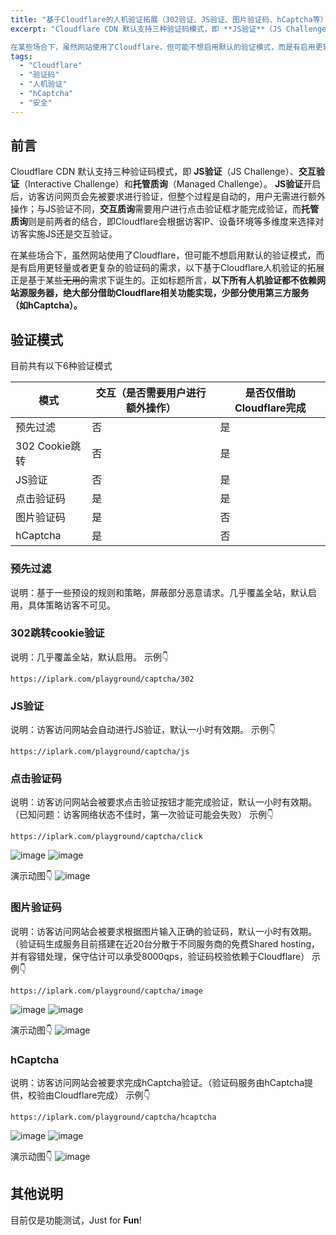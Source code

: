 ```yaml
---
title: "基于Cloudflare的人机验证拓展（302验证、JS验证、图片验证码、hCaptcha等）"
excerpt: "Cloudflare CDN 默认支持三种验证码模式，即 ​**JS验证**​（JS Challenge）、​**交互验证**​（Interactive Challenge）和 ​**托管质询**​（Managed Challenge）。 **JS验证**开启后，访客访问网页会先被要求进行验证，但整个过程是自动的，用户无需进行额外操作；与JS验证不同，**交互质询**需要用户进行点击验证框才能完成验证，而**托管质询**则是前两者的结合，即Cloudflare会根据访客IP、设备环境等多维度来选择对访客实施JS还是交互验证。

在某些场合下，虽然网站使用了Cloudflare，但可能不想启用默认的验证模式，而是有启用更轻量或者更复杂的验证码的需求，以下基于Cloudflare人机验证的拓展正是基于某些~~无用的~~需求下诞生的。正如标题所言，**以下所有人机验证都不依赖网站源服务器，绝大部分借助Cloudflare相关功能实现，少部分使用第三方服务（如hCaptcha）。**"
tags:
  - "Cloudflare"
  - "验证码"
  - "人机验证"
  - "hCaptcha"
  - "安全"
---
```


## 前言

Cloudflare CDN 默认支持三种验证码模式，即 ​**JS验证**​（JS Challenge）、​**交互验证**​（Interactive Challenge）和 ​**托管质询**​（Managed Challenge）。 **JS验证**开启后，访客访问网页会先被要求进行验证，但整个过程是自动的，用户无需进行额外操作；与JS验证不同，**交互质询**需要用户进行点击验证框才能完成验证，而**托管质询**则是前两者的结合，即Cloudflare会根据访客IP、设备环境等多维度来选择对访客实施JS还是交互验证。

在某些场合下，虽然网站使用了Cloudflare，但可能不想启用默认的验证模式，而是有启用更轻量或者更复杂的验证码的需求，以下基于Cloudflare人机验证的拓展正是基于某些~~无用的~~需求下诞生的。正如标题所言，**以下所有人机验证都不依赖网站源服务器，绝大部分借助Cloudflare相关功能实现，少部分使用第三方服务（如hCaptcha）。**

## 验证模式

目前共有以下6种验证模式

| 模式           | 交互（是否需要用户进行额外操作） | 是否仅借助Cloudflare完成 |
| ---------------- | ---------------------------------- | -------------------------- |
| 预先过滤       | 否                               | 是                       |
| 302 Cookie跳转 | 否                               | 是                       |
| JS验证         | 否                               | 是                       |
| 点击验证码     | 是                               | 是                       |
| 图片验证码     | 是                               | 否                       |
| hCaptcha       | 是                               | 否                       |

### 预先过滤

说明：基于一些预设的规则和策略，屏蔽部分恶意请求。几乎覆盖全站，默认启用，具体策略访客不可见。

### 302跳转cookie验证

说明：几乎覆盖全站，默认启用。
示例👇

```
https://iplark.com/playground/captcha/302
```

### JS验证

说明：访客访问网站会自动进行JS验证，默认一小时有效期。
示例👇

```
https://iplark.com/playground/captcha/js
```

### 点击验证码

说明：访客访问网站会被要求点击验证按钮才能完成验证，默认一小时有效期。（已知问题：访客网络状态不佳时，第一次验证可能会失败）
示例👇

```
https://iplark.com/playground/captcha/click
```

![image](https://cdn.canjie.org/3a533fd02aa39867abbdb74f1867ae94.png)
![image](https://cdn.canjie.org/8147bdbc33bfa2c26de31b27b1a92fb1.png)

演示动图👇
![image](https://sway.cloud.microsoft/s/qhz6U4GxJMQgJsJe/images/t6gve8HRUyGECA)

### 图片验证码

说明：访客访问网站会被要求根据图片输入正确的验证码，默认一小时有效期。（验证码生成服务目前搭建在近20台分散于不同服务商的免费Shared hosting，并有容错处理，保守估计可以承受8000qps，验证码校验依赖于Cloudflare）
示例👇

```
https://iplark.com/playground/captcha/image
```

![image](https://cdn.canjie.org/5ea8f8137e71b7985bd62b781af7f5f9.png)
![image](https://cdn.canjie.org/34032816b3c95a7c53ed505398141c59.png)

演示动图👇
![image](https://sway.cloud.microsoft/s/qhz6U4GxJMQgJsJe/images/08yyP28EA1goui)

### hCaptcha

说明：访客访问网站会被要求完成hCaptcha验证。（验证码服务由hCaptcha提供，校验由Cloudflare完成）
示例👇

```
https://iplark.com/playground/captcha/hcaptcha
```

![image](https://cdn.canjie.org/282ff49f10323049304f9dc24fbddfc6.png)
![image](https://cdn.canjie.org/d447e44fbfd8c8ff5576ac953fd4a267.png)

演示动图👇
![image](https://sway.cloud.microsoft/s/qhz6U4GxJMQgJsJe/images/Y1Q4suIw2uf3lW)

## 其他说明

目前仅是功能测试，Just for ​**Fun**​!
